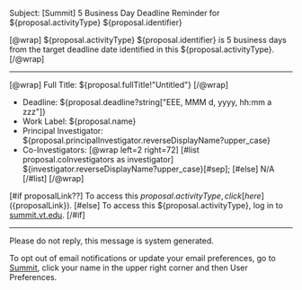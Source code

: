 Subject: [Summit] 5 Business Day Deadline Reminder for ${proposal.activityType} ${proposal.identifier}

[@wrap]
${proposal.activityType} ${proposal.identifier} is 5 business days from the target deadline date identified in this ${proposal.activityType}.
[/@wrap]

------------------------------------------------------------------------
[@wrap]
Full Title: ${proposal.fullTitle!"Untitled"}
[/@wrap]

* Deadline: ${proposal.deadline?string["EEE, MMM d, yyyy, hh:mm a zzz"]}
* Work Label: ${proposal.name}
* Principal Investigator: ${proposal.principalInvestigator.reverseDisplayName?upper_case}
* Co-Investigators:
  [@wrap left=2 right=72]
  [#list proposal.coInvestigators as investigator]
  ${investigator.reverseDisplayName?upper_case}[#sep];
  [#else] N/A
  [/#list]
  [/@wrap]

[#if proposalLink??]
To access this ${proposal.activityType}, click [here](${proposalLink}).
[#else]
To access this ${proposal.activityType}, log in to [summit.vt.edu](summit.vt.edu).
[/#if]

------------------------------------------------------------------------
Please do not reply, this message is system generated.

To opt out of email notifications or update your email preferences, go to [Summit](summit.vt.edu), click your name in the upper right corner and then User Preferences.
